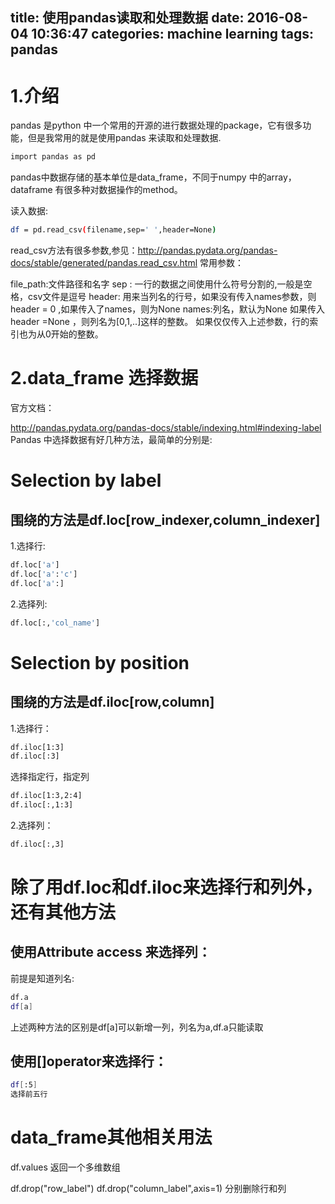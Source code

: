 title: 使用pandas读取和处理数据
date: 2016-08-04 10:36:47
categories: machine learning
tags: pandas
---
**1.介绍**
=========
pandas 是python 中一个常用的开源的进行数据处理的package，它有很多功能，但是我常用的就是使用pandas 来读取和处理数据.
```bash
import pandas as pd
```
pandas中数据存储的基本单位是data_frame，不同于numpy 中的array，dataframe 有很多种对数据操作的method。

读入数据:
```bash
df = pd.read_csv(filename,sep=' ',header=None)
```
read_csv方法有很多参数,参见：http://pandas.pydata.org/pandas-docs/stable/generated/pandas.read_csv.html
常用参数：

file_path:文件路径和名字
sep : 一行的数据之间使用什么符号分割的,一般是空格，csv文件是逗号
header: 用来当列名的行号，如果没有传入names参数，则header = 0 ,如果传入了names，则为None
names:列名，默认为None
如果传入header =None ，则列名为[0,1,..]这样的整数。
如果仅仅传入上述参数，行的索引也为从0开始的整数。

**2.data_frame 选择数据**
======================

官方文档：

http://pandas.pydata.org/pandas-docs/stable/indexing.html#indexing-label
Pandas 中选择数据有好几种方法，最简单的分别是:

Selection by label
=================

围绕的方法是df.loc[row_indexer,column_indexer]
---------------------------------------
1.选择行:
```bash
df.loc['a']
df.loc['a':'c']
df.loc['a':]
```
2.选择列:
```bash
df.loc[:,'col_name']
```

Selection by position
==================

围绕的方法是df.iloc[row,column]
---------------------------

1.选择行：
```bash
df.iloc[1:3]
df.iloc[:3]
```
选择指定行，指定列
```bash
df.iloc[1:3,2:4]
df.iloc[:,1:3]
```
2.选择列：
```bash
df.iloc[:,3]
```
除了用df.loc和df.iloc来选择行和列外，还有其他方法
===========

使用Attribute access 来选择列：
------------------------
前提是知道列名:
```bash
df.a
df[a]
```

上述两种方法的区别是df[a]可以新增一列，列名为a,df.a只能读取

使用[]operator来选择行：
---------------------
```bash
df[:5]
选择前五行
```
**data_frame其他相关用法**
=====================

df.values
返回一个多维数组

df.drop("row_label")
df.drop("column_label",axis=1)
分别删除行和列
